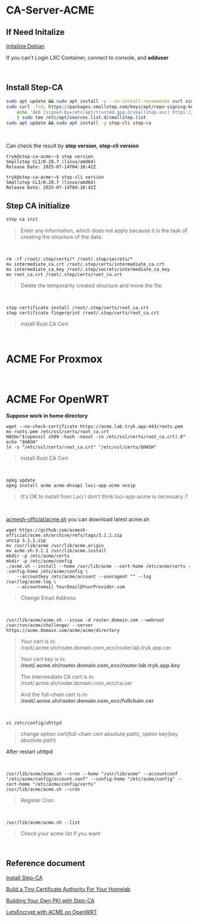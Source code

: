 # CA-Server-ACME
## If Need Initalize
[Initailize Debian](https://github.com/gitryk/homelab/blob/main/Build/Initialize/Debian.md)

If you can't Login LXC Container, connect to console, and **adduser**

&nbsp;

## Install Step-CA
```sh
sudo apt update && sudo apt install -y --no-install-recommends curl vim gpg ca-certificates
sudo curl -fsSL https://packages.smallstep.com/keys/apt/repo-signing-key.gpg -o /etc/apt/trusted.gpg.d/smallstep.asc && \
    echo 'deb [signed-by=/etc/apt/trusted.gpg.d/smallstep.asc] https://packages.smallstep.com/stable/debian debs main' \
    | sudo tee /etc/apt/sources.list.d/smallstep.list
sudo apt update && sudo apt install -y step-cli step-ca
```
&nbsp;

Can check the result by **step version**, **step-cli version**

```
tryk@step-ca-acme:~$ step version
Smallstep CLI/0.28.7 (linux/amd64)
Release Date: 2025-07-14T04:10:42Z

tryk@step-ca-acme:~$ step-cli version
Smallstep CLI/0.28.7 (linux/amd64)
Release Date: 2025-07-14T04:10:42Z
```

## Step CA initialize
```sh
step ca init
```
> Enter any information, which does not apply because it is the task of creating the structure of the data.

&nbsp;

```
rm -rf /root/.step/certs/* /root/.step/secrets/*
mv intermediate_ca.crt /root/.step/certs/intermediate_ca.crt
mv intermediate_ca_key /root/.step/secrets/intermediate_ca_key
mv root_ca.crt /root/.step/certs/root_ca.crt
```
> Delete the temporarily created structure and move the file.

&nbsp;

```
step certificate install /root/.step/certs/root_ca.crt
step certificate fingerprint /root/.step/certs/root_ca.crt
```
> install Root CA Cert

&nbsp;

# ACME For Proxmox

&nbsp;

# ACME For OpenWRT

**Suppose work in home directory**

```
wget --no-check-certificate https://acme.lab.tryk.app:443/roots.pem
mv roots.pem /etc/ssl/certs/root_ca.crt
HASH="$(openssl x509 -hash -noout -in /etc/ssl/certs/root_ca.crt).0" 
echo "$HASH"
ln -s "/etc/ssl/certs/root_ca.crt" "/etc/ssl/certs/$HASH"
```
> install Root CA Cert

&nbsp;

```
opkg update
opkg install acme acme-dnsapi luci-app-acme unzip
```
> It's OK to install from Luci
> I don't think luci-app-acme is necessary..?

&nbsp;

[acmesh-official/acme.sh](https://github.com/acmesh-official/acme.sh) you can download latest acme.sh

```
wget https://github.com/acmesh-official/acme.sh/archive/refs/tags/3.1.1.zip
unzip 3.1.1.zip
mv /usr/lib/acme /usr/lib/acme.origin
mv acme.sh-3.1.1 /usr/lib/acme.install
mkdir -p /etc/acme/certs
mkdir -p /etc/acme/config
./acme.sh --install --home /usr/lib/acme --cert-home /etc/acme/certs --config-home /etc/acme/config \
    --accountkey /etc/acme/account --useragent "" --log /var/log/acme.log \
    --accountemail YourEmail@YourProvider.com
```
> Change Email Address

&nbsp;

```
/usr/lib/acme/acme.sh --issue -d router.domain.com --webroot /var/run/acme/challenge/ --server https://acme.domain.com/acme/acme/directory
```
> Your cert is in: /root/.acme.sh/router.domain.com_ecc/router.lab.tryk.app.cer
> 
> Your cert key is in: **/root/.acme.sh/router.domain.com_ecc/router.lab.tryk.app.key**
> 
> The intermediate CA cert is in: /root/.acme.sh/router.domain.com_ecc/ca.cer
> 
> And the full-chain cert is in: **/root/.acme.sh/router.domain.com_ecc/fullchain.cer**

&nbsp;

```
vi /etc/config/uhttpd
```
> change option cert(full-chain cert absolute path), option key(key absolute path)

After restart uhttpd

&nbsp;

```
/usr/lib/acme/acme.sh --cron --home "/usr/lib/acme" --accountconf "/etc/acme/config/account.conf" --config-home "/etc/acme/config" --cert-home "/etc/acme/config/certs"
/usr/lib/acme/acme.sh --cron
```
> Register Cron

&nbsp;

```
/usr/lib/acme/acme.sh --list
```
> Check your acme list if you want

&nbsp;

## Reference document
[Install Step-CA](https://smallstep.com/docs/step-ca/installation/#debianubuntu)

[Build a Tiny Certificate Authority For Your Homelab](https://smallstep.com/blog/build-a-tiny-ca-with-raspberry-pi-yubikey/)

[Building Your Own PKI with Step-CA](https://gyptazy.com/building-your-own-pki-with-step-ca-from-root-ca-to-proxmox-integration-with-acme/)

[LetsEncrypt with ACME on OpenWRT](https://wiki.terrabase.info/wiki/LetsEncrypt_with_ACME_on_OpenWRT)
